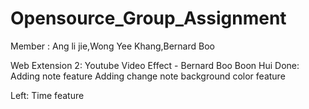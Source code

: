 # Opensource_Group_Assignment
Member : Ang li jie,Wong Yee Khang,Bernard Boo 

Web Extension 2: Youtube Video Effect - Bernard Boo Boon Hui
Done:
      Adding note feature
      Adding change note background color feature
      
Left:
      Time feature
    
